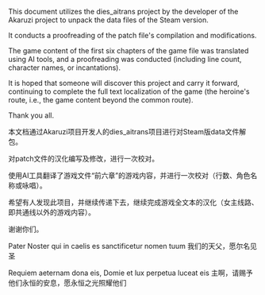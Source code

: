 This document utilizes the dies_aitrans project by the developer of the Akaruzi project to unpack the data files of the Steam version. 

It conducts a proofreading of the patch file's compilation and modifications. 

The game content of the first six chapters of the game file was translated using AI tools, and a proofreading was conducted (including line count, character names, or incantations).

It is hoped that someone will discover this project and carry it forward, continuing to complete the full text localization of the game (the heroine's route, i.e., the game content beyond the common route). 

Thank you all.

本文档通过Akaruzi项目开发人的dies_aitrans项目进行对Steam版data文件解包。

对patch文件的汉化编写及修改，进行一次校对。

使用AI工具翻译了游戏文件“前六章”的游戏内容，并进行一次校对（行数、角色名称或咏唱）。

希望有人发现此项目，并继续传递下去，继续完成游戏全文本的汉化（女主线路、即共通线以外的游戏内容）。

谢谢你们。

Pater Noster qui in caelis es sanctificetur nomen tuum
我们的天父，愿尔名见圣

Requiem aeternam dona eis, Domie et lux perpetua luceat eis
主啊，请赐予他们永恒的安息，愿永恒之光照耀他们
